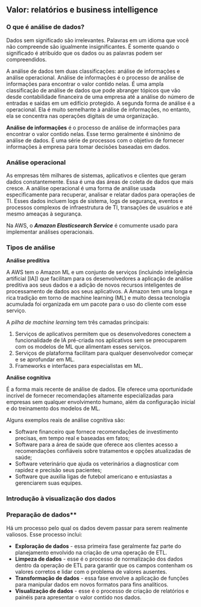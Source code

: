## Valor: relatórios e business intelligence

### O que é análise de dados?

Dados sem significado são irrelevantes. Palavras em um idioma que você não compreende são igualmente insignificantes. É somente quando o significado é atribuído que os dados ou as palavras podem ser compreendidos.

A análise de dados tem duas classificações: análise de informações e análise operacional. Análise de informações é o processo de análise de informações para encontrar o valor contido nelas. É uma ampla classificação de análise de dados que pode abranger tópicos que vão desde contabilidade financeira de uma empresa até a análise do número de entradas e saídas em um edifício protegido. A segunda forma de análise é a operacional. Ela é muito semelhante à análise de informações, no entanto, ela se concentra nas operações digitais de uma organização.

**Análise de informações** é o processo de análise de informações para encontrar o valor contido nelas. Esse termo geralmente é sinônimo de análise de dados. É uma série de processos com o objetivo de fornecer informações à empresa para tomar decisões baseadas em dados.

### Análise operacional

As empresas têm milhares de sistemas, aplicativos e clientes que geram dados constantemente. Essa é uma das áreas de coleta de dados que mais cresce. A análise operacional é uma forma de análise usada especificamente para recuperar, analisar e relatar dados para operações de TI. Esses dados incluem logs de sistema, logs de segurança, eventos e processos complexos de infraestrutura de TI, transações de usuários e até mesmo ameaças à segurança.

Na AWS, o ***Amazon Elasticsearch Service*** é comumente usado para implementar análises operacionais.

### Tipos de análise

**Análise preditiva**

A AWS tem o Amazon ML e um conjunto de serviços (incluindo inteligência artificial [IA]) que facilitam para os desenvolvedores a aplicação de análise preditiva aos seus dados e a adição de novos recursos inteligentes de processamento de dados aos seus aplicativos. A Amazon tem uma longa e rica tradição em torno de machine learning (ML) e muito dessa tecnologia acumulada foi organizada em um pacote para o uso do cliente com esse serviço.

A *pilha de machine learning* tem três camadas principais:

1. Serviços de aplicativos permitem que os desenvolvedores conectem a funcionalidade de IA pré-criada nos aplicativos sem se preocuparem com os modelos de ML que alimentam esses serviços.
2. Serviços de plataforma facilitam para qualquer desenvolvedor começar e se aprofundar em ML.
3. Frameworks e interfaces para especialistas em ML.

**Análise cognitiva**

É a forma mais recente de análise de dados. Ele oferece uma oportunidade incrível de fornecer recomendações altamente especializadas para empresas sem qualquer envolvimento humano, além da configuração inicial e do treinamento dos modelos de ML.

Alguns exemplos reais de análise cognitiva são:

- Software financeiro que fornece recomendações de investimento precisas, em tempo real e baseadas em fatos;
- Software para a área de saúde que oferece aos clientes acesso a recomendações confiáveis sobre tratamentos e opções atualizadas de saúde;
- Software veterinário que ajuda os veterinários a diagnosticar com rapidez e precisão seus pacientes;
- Software que auxilia ligas de futebol americano e entusiastas a gerenciarem suas equipes.
  

### Introdução à visualização dos dados

### Preparação de dados**

Há um processo pelo qual os dados devem passar para serem realmente valiosos. Esse processo inclui:

- **Exploração de dados** - essa primeira fase geralmente faz parte do planejamento envolvido na criação de uma operação de ETL.
- **Limpeza de dados** - esse é o processo de normalização dos dados dentro da operação de ETL para garantir que os campos contenham os valores corretos e lidar com o problema de valores ausentes.
- **Transformação de dados** - essa fase envolve a aplicação de funções para manipular dados em novos formatos para fins analíticos.
- **Visualização de dados** - esse é o processo de criação de relatórios e painéis para apresentar o valor contido nos dados.
